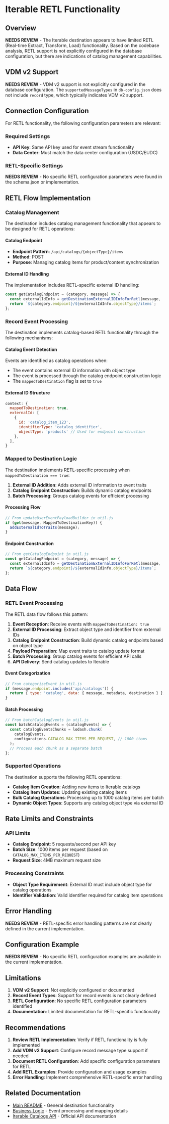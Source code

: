 # Iterable RETL Functionality

## Overview

**NEEDS REVIEW** - The Iterable destination appears to have limited RETL (Real-time Extract, Transform, Load) functionality. Based on the codebase analysis, RETL support is not explicitly configured in the database configuration, but there are indications of catalog management capabilities.

## VDM v2 Support

**NEEDS REVIEW** - VDM v2 support is not explicitly configured in the database configuration. The `supportedMessageTypes` in `db-config.json` does not include `record` type, which typically indicates VDM v2 support.

## Connection Configuration

For RETL functionality, the following configuration parameters are relevant:

### Required Settings
- **API Key**: Same API key used for event stream functionality
- **Data Center**: Must match the data center configuration (USDC/EUDC)

### RETL-Specific Settings
**NEEDS REVIEW** - No specific RETL configuration parameters were found in the schema.json or implementation.

## RETL Flow Implementation

### Catalog Management

The destination includes catalog management functionality that appears to be designed for RETL operations:

#### Catalog Endpoint
- **Endpoint Pattern**: `/api/catalogs/{objectType}/items`
- **Method**: POST
- **Purpose**: Managing catalog items for product/content synchronization

#### External ID Handling
The implementation includes RETL-specific external ID handling:

```javascript
const getCatalogEndpoint = (category, message) => {
  const externalIdInfo = getDestinationExternalIDInfoForRetl(message, 'ITERABLE');
  return `${category.endpoint}/${externalIdInfo.objectType}/items`;
};
```

### Record Event Processing

The destination implements catalog-based RETL functionality through the following mechanisms:

#### Catalog Event Detection
Events are identified as catalog operations when:
- The event contains external ID information with object type
- The event is processed through the catalog endpoint construction logic
- The `mappedToDestination` flag is set to `true`

#### External ID Structure
```javascript
context: {
  mappedToDestination: true,
  externalId: [
    {
      id: 'catalog_item_123',
      identifierType: 'catalog_identifier',
      objectType: 'products' // Used for endpoint construction
    },
  ],
}
```

### Mapped to Destination Logic

The destination implements RETL-specific processing when `mappedToDestination === true`:

1. **External ID Addition**: Adds external ID information to event traits
2. **Catalog Endpoint Construction**: Builds dynamic catalog endpoints
3. **Batch Processing**: Groups catalog events for efficient processing

#### Processing Flow
```javascript
// From updateUserEventPayloadBuilder in util.js
if (get(message, MappedToDestinationKey)) {
  addExternalIdToTraits(message);
}
```

#### Endpoint Construction
```javascript
// From getCatalogEndpoint in util.js
const getCatalogEndpoint = (category, message) => {
  const externalIdInfo = getDestinationExternalIDInfoForRetl(message, 'ITERABLE');
  return `${category.endpoint}/${externalIdInfo.objectType}/items`;
};
```

## Data Flow

### RETL Event Processing

The RETL data flow follows this pattern:

1. **Event Reception**: Receive events with `mappedToDestination: true`
2. **External ID Processing**: Extract object type and identifier from external IDs
3. **Catalog Endpoint Construction**: Build dynamic catalog endpoints based on object type
4. **Payload Preparation**: Map event traits to catalog update format
5. **Batch Processing**: Group catalog events for efficient API calls
6. **API Delivery**: Send catalog updates to Iterable

#### Event Categorization
```javascript
// From categorizeEvent in util.js
if (message.endpoint.includes('api/catalogs')) {
  return { type: 'catalog', data: { message, metadata, destination } };
}
```

#### Batch Processing
```javascript
// From batchCatalogEvents in util.js
const batchCatalogEvents = (catalogEvents) => {
  const catalogEventsChunks = lodash.chunk(
    catalogEvents,
    configurations.CATALOG_MAX_ITEMS_PER_REQUEST, // 1000 items
  );
  // Process each chunk as a separate batch
};
```

### Supported Operations

The destination supports the following RETL operations:

- **Catalog Item Creation**: Adding new items to Iterable catalogs
- **Catalog Item Updates**: Updating existing catalog items
- **Bulk Catalog Operations**: Processing up to 1000 catalog items per batch
- **Dynamic Object Types**: Supports any catalog object type via external ID

## Rate Limits and Constraints

### API Limits
- **Catalog Endpoint**: 5 requests/second per API key
- **Batch Size**: 1000 items per request (based on `CATALOG_MAX_ITEMS_PER_REQUEST`)
- **Request Size**: 4MB maximum request size

### Processing Constraints
- **Object Type Requirement**: External ID must include object type for catalog operations
- **Identifier Validation**: Valid identifier required for catalog item operations

## Error Handling

**NEEDS REVIEW** - RETL-specific error handling patterns are not clearly defined in the current implementation.

## Configuration Example

**NEEDS REVIEW** - No specific RETL configuration examples are available in the current implementation.

## Limitations

1. **VDM v2 Support**: Not explicitly configured or documented
2. **Record Event Types**: Support for record events is not clearly defined
3. **RETL Configuration**: No specific RETL configuration parameters identified
4. **Documentation**: Limited documentation for RETL-specific functionality

## Recommendations

1. **Review RETL Implementation**: Verify if RETL functionality is fully implemented
2. **Add VDM v2 Support**: Configure record message type support if needed
3. **Document RETL Configuration**: Add specific configuration parameters for RETL
4. **Add RETL Examples**: Provide configuration and usage examples
5. **Error Handling**: Implement comprehensive RETL-specific error handling

## Related Documentation

- [Main README](../README.md) - General destination functionality
- [Business Logic](businesslogic.md) - Event processing and mapping details
- [Iterable Catalogs API](https://api.iterable.com/api/docs#catalogs) - Official API documentation
